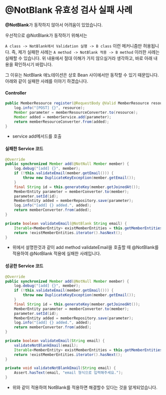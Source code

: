 # @NotBlank 유효성 검사 실패 사례



**@NotBlank**가 동작하지 않아서 어려움이 있었습니다.

우선적으로 @NotBlank가 동작하기 위해서는

`A class -> NotBlank에서 Validation 실행 -> B class` 이런 메커니즘만 허용됩니다. 즉, 제가 실패한 사례는 `A method -> NotBlank 적용 -> B method` 이러한 사례는 실패할 수 있습니다. 위 내용에서 절대 이해가 가지 않으실거라 생각하고, 바로 아래 내용을 확인하시기 바랍니다.

그 이유는 NotBlank 애노테이션은 상호 Bean 사이에서만 동작할 수 있기 때문입니다. 아래와 같이 실패한 사례를 이야기 하겠습니다.



#### Controller

```java
public MemberResource register(@RequestBody @Valid MemberResource resource) {
    log.info("[POST] {}", resource);
    Member parameter = memberResourceConverter.to(resource);
    Member added = memberService.add(parameter);
    return memberResourceConverter.from(added);
}
```

- service add메서드를 호출

#### 실패한 Service 코드

```java
@Override
public synchronized Member add(@NotNull Member member) {
    log.debug("[add] {}", member);
    if (!this.validateEmail(member.getEmail())) {
        throw new DuplicateKeyException(member.getEmail());
    }
    final String id = this.generateKey(member.getJoinedAt());
    MemberEntity parameter = memberConverter.to(member);
    parameter.setId(id);
    MemberEntity added = memberRepository.save(parameter);
    log.info("[add] {} added.", added);
    return memberConverter.from(added);
}

private boolean validateEmail(@NotBlank String email) {
    Iterable<MemberEntity> existMemberEntities = this.getMemberEntitiesByEmail(email);
    return !existMemberEntities.iterator().hasNext();
}
```

- 위에서 설명한것과 같이 add method validateEmail을 호출할 때 @NotBlank를 적용하여 @NotBlank 적용에 실패한 사례입니다.

#### 성공한 Service 코드

```java
@Override
public synchronized Member add(@NotNull Member member) {
    log.debug("[add] {}", member);
    if (!this.validateEmail(member.getEmail())) {
        throw new DuplicateKeyException(member.getEmail());
    }
    final String id = this.generateKey(member.getJoinedAt());
    MemberEntity parameter = memberConverter.to(member);
    parameter.setId(id);
    MemberEntity added = memberRepository.save(parameter);
    log.info("[add] {} added.", added);
    return memberConverter.from(added);
}

private boolean validateEmail(String email) {
    validateNotBlankEmail(email);
    Iterable<MemberEntity> existMemberEntities = this.getMemberEntitiesByEmail(email);
    return !existMemberEntities.iterator().hasNext();
}

private void validateNotBlankEmail(String email) {
    Assert.hasText(email, "email 형식으로 입력해주세요.");
}
```

- 위와 같이 적용하여 NotBlank를 적용하면 해결할수 있다는 것을 알게되었습니다.



